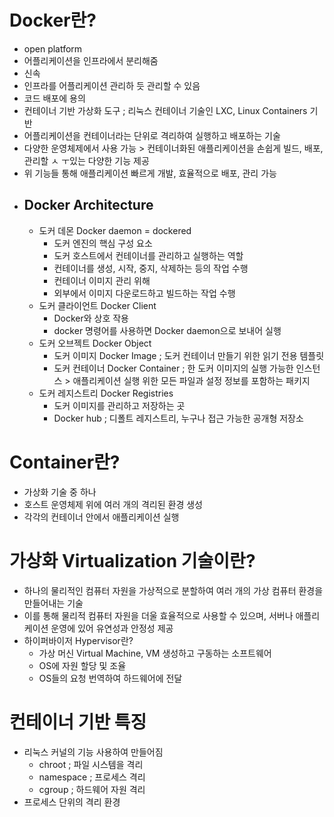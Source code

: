 # Docker란?
  - open platform
  - 어플리케이션을 인프라에서 분리해줌
  - 신속
  - 인프라를 어플리케이션 관리하 듯 관리할 수 있음
  - 코드 배포에 용의
  - 컨테이너 기반 가상화 도구 ; 리눅스 컨테이너 기술인 LXC, Linux Containers 기반
  - 어플리케이션을 컨테이너라는 단위로 격리하여 실행하고 배포하는 기술
  - 다양한 운영체제에서 사용 가능 > 컨테이너화된 애플리케이션을 손쉽게 빌드, 배포, 관리할 ㅅ ㅜ있는 다양한 기능 제공
  - 위 기능들 통해 애플리케이션 빠르게 개발, 효율적으로 배포, 관리 가능
  - ## Docker Architecture
    - 도커 데몬 Docker daemon = dockered
      - 도커 엔진의 핵심 구성 요소
      - 도커 호스트에서 컨테이너를 관리하고 실행하는 역할
      - 컨테이너를 생성, 시작, 중지, 삭제하는 등의 작업 수행
      - 컨테이너 이미지 관리 위해
      - 외부에서 이미지 다운로드하고 빌드하는 작업 수행
    - 도커 클라이언트 Docker Client
      - Docker와 상호 작용
      - docker 명령어를 사용하면 Docker daemon으로 보내어 실행
    - 도커 오브젝트 Docker Object
      - 도커 이미지 Docker Image ; 도커 컨테이너 만들기 위한 읽기 전용 템플릿
      - 도커 컨테이너 Docker Container ; 한 도커 이미지의 실행 가능한 인스턴스 > 애플리케이션 실행 위한 모든 파일과 설정 정보를 포함하는 패키지
    - 도커 레지스트리 Docker Registries
      - 도커 이미지를 관리하고 저장하는 곳
      - Docker hub ; 디폴트 레지스트리, 누구나 접근 가능한 공개형 저장소

# Container란?
  - 가상화 기술 중 하나
  - 호스트 운영체제 위에 여러 개의 격리된 환경 생성
  - 각각의 컨테이너 안에서 애플리케이션 실행

# 가상화 Virtualization 기술이란?
  - 하나의 물리적인 컴퓨터 자원을 가상적으로 분할하여 여러 개의 가상 컴퓨터 환경을 만들어내는 기술
  - 이를 통해 물리적 컴퓨터 자원을 더울 효율적으로 사용할 수 있으며, 서버나 애플리케이션 운영에 있어 유연성과 안정성 제공
  - 하이퍼바이저 Hypervisor란?
    - 가상 머신 Virtual Machine, VM 생성하고 구동하는 소프트웨어
    - OS에 자원 할당 및 조율
    - OS들의 요청 번역하여 하드웨어에 전달

# 컨테이너 기반 특징
  - 리눅스 커널의 기능 사용하여 만들어짐
    - chroot ; 파일 시스템을 격리
    - namespace ; 프로세스 격리
    - cgroup ; 하드웨어 자원 격리
  - 프로세스 단위의 격리 환경
